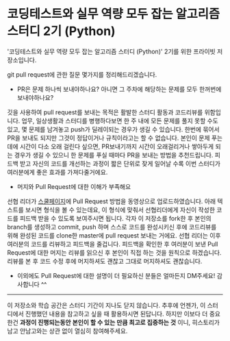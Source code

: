 # 코딩테스트와 실무 역량 모두 잡는 알고리즘 스터디 2기 (Python)

'코딩테스트와 실무 역량 모두 잡는 알고리즘 스터디 (Python)' 2기를 위한 프라이빗 저장소입니다.

git pull request에 관한 질문 몇가지를 정리해드리겠습니다.

- PR은 문제 하나씩 보내야하나요? 아니면 그 주차에 해당하는 문제를 모두 한꺼번에 보내야하나요?

깃을 사용하여 pull request를 보내는 목적은 활발한 스터디 활동과 코드리뷰를 위함입니다. 
업무, 일상생활과 스터디를 병행하다보면 한 주 내에 모든 문제를 풀지 못할 수도 있고, 몇 문제를 남겨놓고 push가 딜레이되는 경우가 생길 수 있습니다. 
한번에 묶어서 PR을 보내도 되지만 그것이 정답이거나 규칙이라고는 할 수 없습니다. 본인이 문제 푸는 데에 시간이 다소 오래 걸린다 싶으면, PR보내기까지 시간이 오래걸리거나 쌓아두게 되는 경우가 생길 수 있으니 한 문제를 푸실 때마다 PR을 보내는 방법을 추천드립니다. 
피드백 받고 자신의 코드를 개선하는 과정이 짧은 단위로 잦게 일어날 수록 이번 스터디가 여러분에게 좋은 효과를 가져다줄거에요.

- 머지와 Pull Request에 대한 이해가 부족해요

선협 리더가 [스쿨페이지](https://school.programmers.co.kr/courses/10515/lessons/67093)에 Pull Request 방법을 동영상으로 업로드하였습니다. 
아래 텍스트를 보시면 형식을 볼 수 있는데요, 이 형식에 맞춰서 선협리더에게 자신이 작성한 코드를 피드백 받을 수 있도록 보여주시면 됩니다.
각자 이 저장소를 fork한 후 본인의 branch를 생성하고 commit, push 하며 스스로 코드를 완성시키신 후에 코드리뷰를 위해 완성된 코드를 clone한 master에 pull request 보내는 거에요.
선협 리더는 이후 여러분의 코드를 리뷰하고 피드백을 줄겁니다. 피드백을 확인한 후 여러분이 보낸 Pull Request에 대한 머지는 리뷰를 읽으신 후 본인이 직접 하는 것을 원칙으로 하겠습니다. 
리뷰를 본 후 코드 수정 후에 머지하셔도 괜찮고 그대로 머지하셔도 괜찮습니다.

- 이외에도 Pull Request에 대한 설명이 더 필요하신 분들은 얼마든지 DM주세요! 감사합니다 ^^
----

이 저장소와 학습 공간은 스터디 기간이 지나도 닫지 않습니다. 추후에 언젠가, 이 스터디에서 진행했던 내용을 참고하고 싶을 때 활용하시면 된답니다. 하지만 이보다 더 중요한건 **과정이 진행되는동안 본인이 할 수 있는 만큼 최고로 집중하는 것** 이니, 히스토리가 남고 안남고와는 상관 없이 열심히 참여해주세요.

